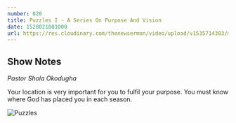 ```yaml
---
number: 020
title: Puzzles I - A Series On Purpose And Vision
date: 1528021801000
url: https://res.cloudinary.com/thenewsermon/video/upload/v1535714303/messages/030618_-_Puzzles_I.mp3
---
```


## Show Notes
_Pastor Shola Okodugha_

Your location is very important for you to fulfil your purpose. You must know where God has placed you in each season.


![Puzzles](https://res.cloudinary.com/thenewsermon/image/upload/v1536165214/sermon%20display%20pictures/puzzles.jpg)
